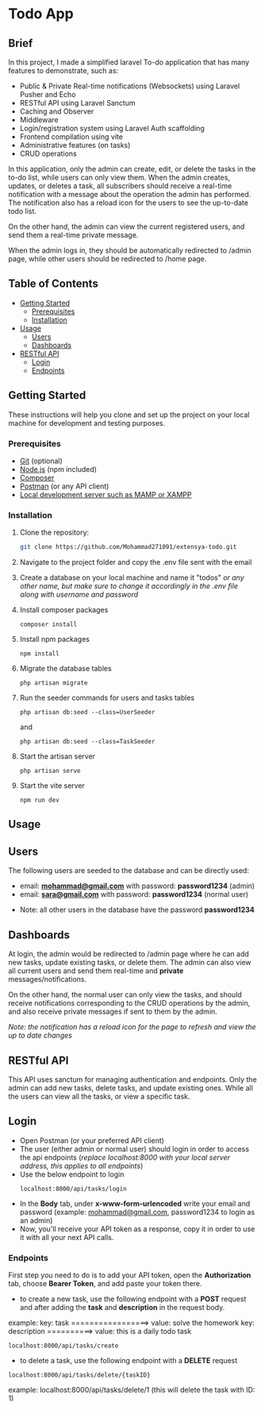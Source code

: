 # Todo App

## Brief

In this project, I made a simplified laravel To-do application that has many features to demonstrate, such as:

-   Public & Private Real-time notifications (Websockets) using Laravel Pusher and Echo
-   RESTful API using Laravel Sanctum
-   Caching and Observer
-   Middleware
-   Login/registration system using Laravel Auth scaffolding
-   Frontend compilation using vite
-   Administrative features (on tasks)
-   CRUD operations

In this application, only the admin can create, edit, or delete the tasks in the to-do list, while users can only view them.
When the admin creates, updates, or deletes a task, all subscribers should receive a real-time notification with a message about the operation the admin has performed.
The notification also has a reload icon for the users to see the up-to-date todo list.

On the other hand, the admin can view the current registered users, and send them a real-time private message.

When the admin logs in, they should be automatically redirected to /admin page, while other users should be redirected to /home page.

## Table of Contents

-   [Getting Started](#getting-started)
    -   [Prerequisites](#prerequisites)
    -   [Installation](#installation)
-   [Usage](#usage)
    - [Users](#users)
    - [Dashboards](#dashboards)
-   [RESTful API](#restful-api)
    - [Login](#login)
    - [Endpoints](#endpoints)

## Getting Started

These instructions will help you clone and set up the project on your local machine for development and testing purposes.

### Prerequisites

-   [Git](https://git-scm.com/) (optional)
-   [Node.js](https://nodejs.org/) (npm included)
-   [Composer](https://getcomposer.org/)
-   [Postman](https://www.postman.com/downloads/) (or any API client)
-   [Local development server such as MAMP or XAMPP](https://www.mamp.info/en/downloads/)

### Installation

1. Clone the repository:

    ```bash
    git clone https://github.com/Mohammad271091/extensya-todo.git
    ```

2. Navigate to the project folder and copy the .env file sent with the email
3. Create a database on your local machine and name it "todos" _or any other name, but make sure to change it accordingly in the .env file along with username and password_
4. Install composer packages

    ```
    composer install
    ```

5. Install npm packages
    ```
    npm install
    ```
6. Migrate the database tables
    ```
    php artisan migrate
    ```
7. Run the seeder commands for users and tasks tables
    ```
    php artisan db:seed --class=UserSeeder
    ```
    and
    ```
    php artisan db:seed --class=TaskSeeder
    ```
8. Start the artisan server
    ```
    php artisan serve
    ```
9. Start the vite server
    ```
    npm run dev
    ```

## Usage

## Users

The following users are seeded to the database and can be directly used:

-   email: **mohammad@gmail.com** with password: **password1234** (admin)
-   email: **sara@gmail.com** with password: **password1234** (normal user)

*   Note: all other users in the database have the password **password1234**

## Dashboards

At login, the admin would be redirected to /admin page where he can add new tasks, update existing tasks, or delete them.
The admin can also view all current users and send them real-time and **private** messages/notifications.

On the other hand, the normal user can only view the tasks, and should receive notifications corresponding to the CRUD operations by the admin, and also receive private messages if sent to them by the admin.

_Note: the notification has a reload icon for the page to refresh and view the up to date changes_

## RESTful API

This API uses sanctum for managing authentication and endpoints.
Only the admin can add new tasks, delete tasks, and update existing ones.
While all the users can view all the tasks, or view a specific task.

## Login
- Open Postman (or your preferred API client)
- The user (either admin or normal user) should login in order to access the api endpoints (*replace localhost:8000 with your local server address, this applies to all endpoints*)
- Use the below endpoint to login 
    ```
    localhost:8000/api/tasks/login
    ```
- In the **Body** tab, under **x-www-form-urlencoded** write your email and password (example: mohammad@gmail.com, password1234 to login as an admin)     
- Now, you'll receive your API token as a response, copy it in order to use it with all your next API calls.
### Endpoints

First step you need to do is to add your API token, open the **Authorization** tab, choose **Bearer Token**, and add paste your token there.

+ to create a new task, use the following endpoint with a **POST** request and after adding the **task** and **description** in the request body.

example: key: task =================> value: solve the homework
         key: description ==========> value: this is a daily todo task
```
localhost:8000/api/tasks/create
```

+ to delete a task, use the following endpoint with a **DELETE** request
```
localhost:8000/api/tasks/delete/{taskID}
```

example: localhost:8000/api/tasks/delete/1 (this will delete the task with ID: 1)
